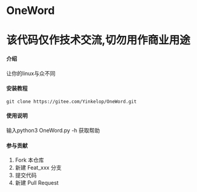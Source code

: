 # OneWord
# 该代码仅作技术交流,切勿用作商业用途

#### 介绍
让你的linux与众不同

#### 安装教程

```
git clone https://gitee.com/Yinkelop/OneWord.git
```

#### 使用说明

输入python3 OneWord.py -h 获取帮助

#### 参与贡献

1.  Fork 本仓库
2.  新建 Feat_xxx 分支
3.  提交代码
4.  新建 Pull Request